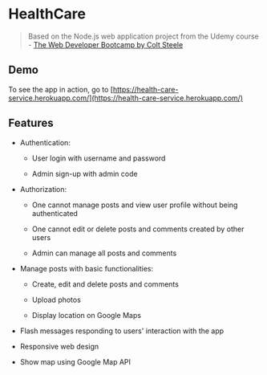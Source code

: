 # HealthCare


> Based on the Node.js web application project from the Udemy course - [The Web Developer Bootcamp by Colt Steele](https://www.udemy.com/the-web-developer-bootcamp/)

## Demo

To see the app in action, go to [https://health-care-service.herokuapp.com/](https://health-care-service.herokuapp.com/)

## Features

* Authentication:
  
  * User login with username and password

  * Admin sign-up with admin code

* Authorization:

  * One cannot manage posts and view user profile without being authenticated

  * One cannot edit or delete posts and comments created by other users

  * Admin can manage all posts and comments

* Manage posts with basic functionalities:

  * Create, edit and delete posts and comments

  * Upload photos

  * Display location on Google Maps
 
* Flash messages responding to users' interaction with the app

* Responsive web design

* Show map using Google Map API
